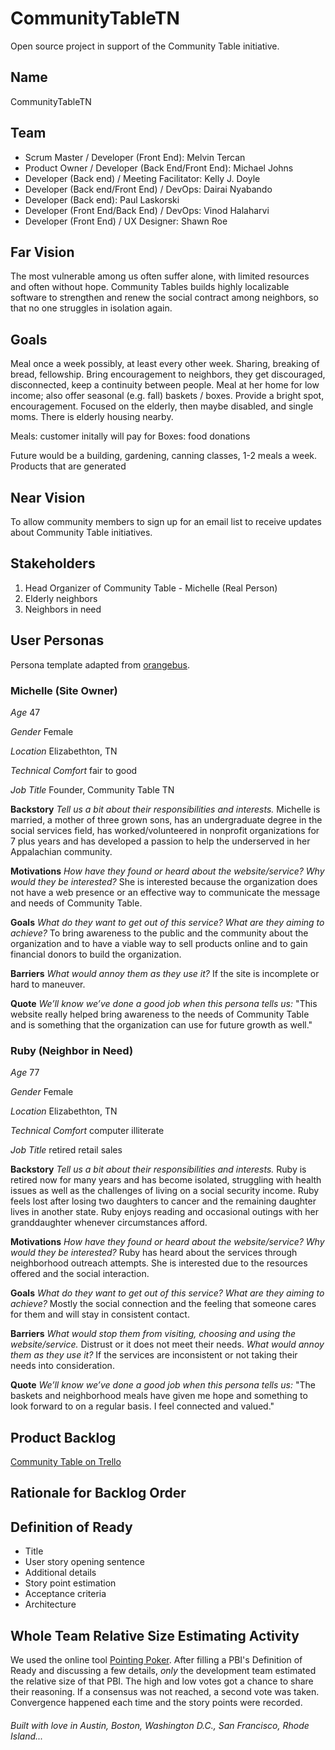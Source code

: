 # CommunityTableTN
Open source project in support of the Community Table initiative.

## Name

CommunityTableTN

## Team
- Scrum Master / Developer (Front End): Melvin Tercan
- Product Owner / Developer (Back End/Front End): Michael Johns
- Developer (Back end) / Meeting Facilitator: Kelly J. Doyle
- Developer (Back end/Front End) / DevOps: Dairai Nyabando
- Developer (Back end): Paul Laskorski
- Developer (Front End/Back End) / DevOps: Vinod Halaharvi
- Developer (Front End) / UX Designer: Shawn Roe

## Far Vision
The most vulnerable among us often suffer alone, with limited resources and often without hope. Community Tables builds highly localizable software to strengthen and renew the social contract among neighbors, so that no one struggles in isolation again.

## Goals <!-- TODO -->
Meal once a week possibly, at least every other week. Sharing, breaking of bread, fellowship. Bring encouragement to neighbors, they get discouraged, disconnected, keep a continuity between people. Meal at her home for low income; also offer seasonal (e.g. fall) baskets / boxes. Provide a bright spot, encouragement. Focused on the elderly, then maybe disabled, and single moms. There is elderly housing nearby.

Meals: customer initally will pay for
Boxes: food donations

Future would be a building, gardening, canning classes, 1-2 meals a week. Products that are generated

## Near Vision
To allow community members to sign up for an email list to receive updates about Community Table initiatives.

## Stakeholders
1. Head Organizer of Community Table - Michelle (Real Person)
2. Elderly neighbors
3. Neighbors in need

## User Personas
Persona template adapted from [orangebus](http://orangebus.co.uk/insights/the-power-of-proto-personas).

### Michelle (Site Owner)

_Age_ 47

_Gender_ Female

_Location_ Elizabethton, TN

_Technical Comfort_ fair to good 

_Job Title_ Founder, Community Table TN

__Backstory__ _Tell us a bit about their responsibilities and interests._ Michelle is married, a mother of three grown sons, has an undergraduate degree in the social services field, has worked/volunteered in nonprofit organizations for 7 plus years and has developed a passion to help the underserved in her Appalachian community.

__Motivations__ _How have they found or heard about the website/service? Why would they be interested?_ She is interested because the organization does not have a web presence or an effective way to communicate the message and needs of Community Table.

__Goals__ _What do they want to get out of this service? What are they aiming to achieve?_ To bring awareness to the public and the community about the organization and to have a viable way to sell products online and to gain financial donors to build the organization.

__Barriers__ _What would annoy them as they use it?_ If the site is incomplete or hard to maneuver.

__Quote__ _We’ll know we’ve done a good job when this persona tells us:_ "This website really helped bring awareness to the needs of Community Table and is something that the organization can use for future growth as well."

### Ruby (Neighbor in Need)

_Age_ 77

_Gender_ Female

_Location_ Elizabethton, TN

_Technical Comfort_ computer illiterate

_Job Title_ retired retail sales

__Backstory__ _Tell us a bit about their responsibilities and interests._ Ruby is retired now for many years and has become isolated, struggling with health issues as well as the challenges of living on a social security income. Ruby feels lost after losing two daughters to cancer and the remaining daughter lives in another state. Ruby enjoys reading and occasional outings with her granddaughter whenever circumstances afford.

__Motivations__ _How have they found or heard about the website/service? Why would they be interested?_ Ruby has heard about the services through neighborhood outreach attempts. She is interested due to the resources offered and the social interaction.

__Goals__ _What do they want to get out of this service? What are they aiming to achieve?_ Mostly the social connection and the feeling that someone cares for them and will stay in consistent contact.

__Barriers__ _What would stop them from visiting, choosing and using the website/service._ Distrust or it does not meet their needs. _What would annoy them as they use it?_ If the services are inconsistent or not taking their needs into consideration.

__Quote__ _We’ll know we’ve done a good job when this persona tells us:_ "The baskets and neighborhood meals have given me hope and something to look forward to on a regular basis. I feel connected and valued."

## Product Backlog
[Community Table on Trello](https://trello.com/b/i9TmhPfB/final-project-community-table)

## Rationale for Backlog Order <!-- TODO -->


## Definition of Ready
- Title
- User story opening sentence
- Additional details
- Story point estimation
- Acceptance criteria
- Architecture

## Whole Team Relative Size Estimating Activity
We used the online tool [Pointing Poker](https://www.pointingpoker.com). After filling a PBI's Definition of Ready and discussing a few details, *only* the development team estimated the relative size of that PBI. The high and low votes got a chance to share their reasoning. If a consensus was not reached, a second vote was taken. Convergence happened each time and the story points were recorded.




###### Built with love in Austin, Boston, Washington D.C., San Francisco, Rhode Island...


